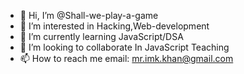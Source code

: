 - 👋 	Hi, I’m @Shall-we-play-a-game
- 👀 I’m interested in Hacking,Web-development
- 🌱 	I’m currently learning JavaScript/DSA
- 💞️ I’m looking to collaborate In JavaScript Teaching
- 📫 	How to reach me email: mr.imk.khan@gmail.com

<!---
Shall-we-play-a-game/Shall-we-play-a-game is a ✨ special ✨ repository because its `README.md` (this file) appears on your GitHub profile.
You can click the Preview link to take a look at your changes.
--->
